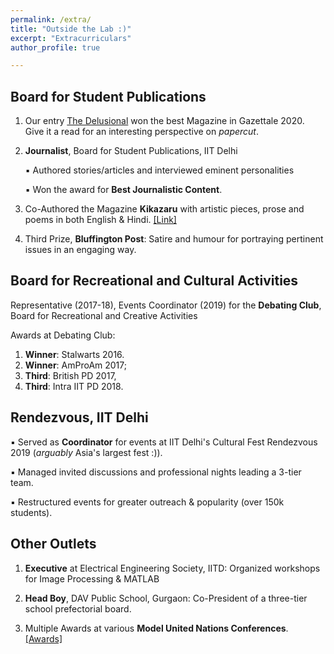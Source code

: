 ```yaml
---
permalink: /extra/
title: "Outside the Lab :)"
excerpt: "Extracurriculars"
author_profile: true

---
```



Board for Student Publications
-----
1. Our entry [The Delusional](https://pratyushmaini.github.io/files/TheDelusional.pdf) won the best Magazine in Gazettale 2020. Give it a read for an interesting perspective on *papercut*.

2. __Journalist__, Board for Student Publications, IIT Delhi

   ▪ Authored stories/articles and interviewed eminent personalities

   ▪ Won the award for **Best Journalistic Content**. 
    
3. Co-Authored the Magazine **Kikazaru** with artistic pieces, prose and poems in both English & Hindi. [[Link]](https://pratyushmaini.github.io/files/Kikazaru_Gazettale.pdf)

4. Third Prize, __Bluffington Post__: Satire and humour for portraying pertinent issues in an engaging way.


Board for Recreational and Cultural Activities
-----

Representative (2017-18), Events Coordinator (2019) for the __Debating Club__, Board for Recreational and Creative Activities

Awards at Debating Club: 
1. __Winner__: Stalwarts 2016.
2. __Winner__: AmProAm 2017; 
3. __Third__: British PD 2017, 
4. __Third__: Intra IIT PD 2018.

Rendezvous, IIT Delhi
-----
  ▪ Served as __Coordinator__ for events at IIT Delhi's Cultural Fest Rendezvous 2019 (_arguably_ Asia's largest fest :)).

  ▪ Managed invited discussions and professional nights leading a 3-tier team.

  ▪ Restructured events for greater outreach & popularity (over 150k students). 
  

Other Outlets
-----
1. **Executive** at Electrical Engineering Society, IITD: Organized workshops for Image Processing & MATLAB

2. **Head Boy**, DAV Public School, Gurgaon: Co-President of a three-tier school prefectorial board.

3. Multiple Awards at various **Model United Nations Conferences**. [[Awards]](tinyurl.com/MUN-experience-pratyush)
